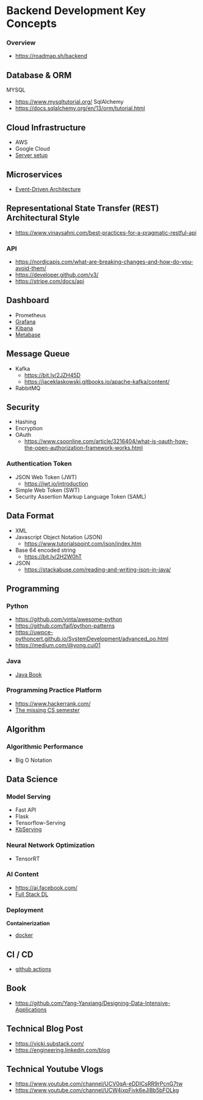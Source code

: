 # Backend Development Key Concepts 

### Overview
- https://roadmap.sh/backend

## Database & ORM
MYSQL
- https://www.mysqltutorial.org/
SqlAlchemy
- https://docs.sqlalchemy.org/en/13/orm/tutorial.html

## Cloud Infrastructure
- AWS
- Google Cloud
- [Server setup](https://www.digitalocean.com/community/tutorials/5-common-server-setups-for-your-web-application)

## Microservices
- [Event-Driven Architecture](https://aws.amazon.com/event-driven-architecture/)

## Representational State Transfer (REST) Architectural Style
- https://www.vinaysahni.com/best-practices-for-a-pragmatic-restful-api

### API
- https://nordicapis.com/what-are-breaking-changes-and-how-do-you-avoid-them/
- https://developer.github.com/v3/
- https://stripe.com/docs/api

## Dashboard
- Prometheus 
- [Grafana](https://grafana.com/tutorials/grafana-fundamentals/#1)
- [Kibana](https://www.elastic.co/kibana)
- [Metabase](https://www.metabase.com/)

## Message Queue
- Kafka
  - https://bit.ly/2JZH45D
  - https://jaceklaskowski.gitbooks.io/apache-kafka/content/
- RabbitMQ

## Security 
- Hashing
- Encryption
- OAuth  
  - https://www.csoonline.com/article/3216404/what-is-oauth-how-the-open-authorization-framework-works.html
### Authentication Token
- JSON Web Token (JWT)
  - https://jwt.io/introduction
- Simple Web Token (SWT)
- Security Assertion Markup Language Token (SAML)

## Data Format 
- XML
- Javascript Object Notation (JSON)
  - https://www.tutorialspoint.com/json/index.htm
- Base 64 encoded string
  - https://bit.ly/2H2W0hT
- JSON
  - https://stackabuse.com/reading-and-writing-json-in-java/

## Programming

### Python 
- https://github.com/vinta/awesome-python
- https://github.com/faif/python-patterns
- https://uwpce-pythoncert.github.io/SystemDevelopment/advanced_oo.html
- https://medium.com/@yong.cui01

### Java
- [Java Book](https://www.computer-pdf.com/programming/java/830-tutorial-java-notes-for-professionals-book.html)

### Programming Practice Platform
- https://www.hackerrank.com/
- [The missing CS semester](https://missing.csail.mit.edu/)

## Algorithm

### Algorithmic Performance
- Big O Notation

## Data Science

### Model Serving
- Fast API
- Flask
- Tensorflow-Serving
- [KbServing](https://www.kubeflow.org/docs/components/serving/kfserving/) 

### Neural Network Optimization
- TensorRT

### AI Content
- https://ai.facebook.com/
- [Full Stack DL](https://fall2019.fullstackdeeplearning.com/)

### Deployment
**Containerization** 
- [docker](https://docs.docker.com/get-started/)

## CI / CD
-  [github actions](https://lab.github.com/githubtraining/github-actions:-hello-world)

## Book
- https://github.com/Yang-Yanxiang/Designing-Data-Intensive-Applications

## Technical Blog Post
- https://vicki.substack.com/
- https://engineering.linkedin.com/blog

## Technical Youtube Vlogs
- https://www.youtube.com/channel/UCV0qA-eDDICsRR9rPcnG7tw
- https://www.youtube.com/channel/UCW4ixpFivk6eJl8b5bFOLkg
